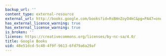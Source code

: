 ```yaml
---
backup_url: ''
content_type: external-resource
external_url: http://books.google.com/books?id=RsBHnZoyO4kC&pg=PA47=onepage
has_external_licence_warning: true
has_external_license_warning: true
is_broken: ''
license: https://creativecommons.org/licenses/by-nc-sa/4.0/
title: Google Books
uid: 48e51dcd-5c48-4f9f-9613-6fd79a6a29af
---
```

